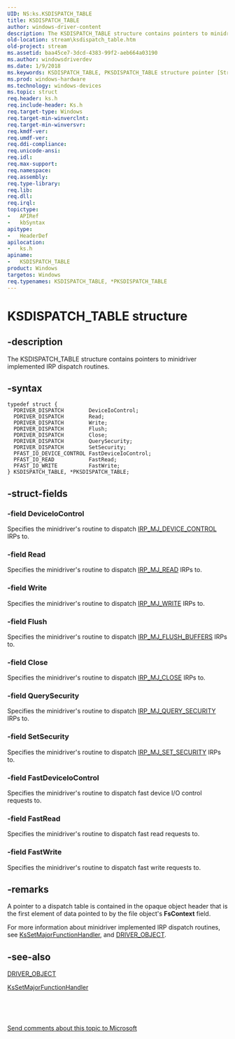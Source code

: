 ```yaml
---
UID: NS:ks.KSDISPATCH_TABLE
title: KSDISPATCH_TABLE
author: windows-driver-content
description: The KSDISPATCH_TABLE structure contains pointers to minidriver implemented IRP dispatch routines.
old-location: stream\ksdispatch_table.htm
old-project: stream
ms.assetid: baa45ce7-3dcd-4383-99f2-aeb664a03190
ms.author: windowsdriverdev
ms.date: 1/9/2018
ms.keywords: KSDISPATCH_TABLE, PKSDISPATCH_TABLE structure pointer [Streaming Media Devices], ks-struct_c1daf962-90e2-495e-9531-c23716ee9d68.xml, stream.ksdispatch_table, *PKSDISPATCH_TABLE, KSDISPATCH_TABLE structure [Streaming Media Devices], PKSDISPATCH_TABLE, ks/KSDISPATCH_TABLE, ks/PKSDISPATCH_TABLE
ms.prod: windows-hardware
ms.technology: windows-devices
ms.topic: struct
req.header: ks.h
req.include-header: Ks.h
req.target-type: Windows
req.target-min-winverclnt: 
req.target-min-winversvr: 
req.kmdf-ver: 
req.umdf-ver: 
req.ddi-compliance: 
req.unicode-ansi: 
req.idl: 
req.max-support: 
req.namespace: 
req.assembly: 
req.type-library: 
req.lib: 
req.dll: 
req.irql: 
topictype: 
-	APIRef
-	kbSyntax
apitype: 
-	HeaderDef
apilocation: 
-	ks.h
apiname: 
-	KSDISPATCH_TABLE
product: Windows
targetos: Windows
req.typenames: KSDISPATCH_TABLE, *PKSDISPATCH_TABLE
---
```


# KSDISPATCH_TABLE structure


## -description


The KSDISPATCH_TABLE structure contains pointers to minidriver implemented IRP dispatch routines.


## -syntax


````
typedef struct {
  PDRIVER_DISPATCH        DeviceIoControl;
  PDRIVER_DISPATCH        Read;
  PDRIVER_DISPATCH        Write;
  PDRIVER_DISPATCH        Flush;
  PDRIVER_DISPATCH        Close;
  PDRIVER_DISPATCH        QuerySecurity;
  PDRIVER_DISPATCH        SetSecurity;
  PFAST_IO_DEVICE_CONTROL FastDeviceIoControl;
  PFAST_IO_READ           FastRead;
  PFAST_IO_WRITE          FastWrite;
} KSDISPATCH_TABLE, *PKSDISPATCH_TABLE;
````


## -struct-fields




### -field DeviceIoControl

Specifies the minidriver's routine to dispatch <a href="https://msdn.microsoft.com/library/windows/hardware/ff548649">IRP_MJ_DEVICE_CONTROL</a> IRPs to.


### -field Read

Specifies the minidriver's routine to dispatch <a href="https://msdn.microsoft.com/library/windows/hardware/ff549327">IRP_MJ_READ</a> IRPs to.


### -field Write

Specifies the minidriver's routine to dispatch <a href="https://msdn.microsoft.com/library/windows/hardware/ff550819">IRP_MJ_WRITE</a> IRPs to.


### -field Flush

Specifies the minidriver's routine to dispatch <a href="https://msdn.microsoft.com/library/windows/hardware/ff549235">IRP_MJ_FLUSH_BUFFERS</a> IRPs to.


### -field Close

Specifies the minidriver's routine to dispatch <a href="https://msdn.microsoft.com/library/windows/hardware/ff550720">IRP_MJ_CLOSE</a> IRPs to.


### -field QuerySecurity

Specifies the minidriver's routine to dispatch <a href="https://msdn.microsoft.com/library/windows/hardware/ff549298">IRP_MJ_QUERY_SECURITY</a> IRPs to.


### -field SetSecurity

Specifies the minidriver's routine to dispatch <a href="https://msdn.microsoft.com/library/windows/hardware/ff549407">IRP_MJ_SET_SECURITY</a> IRPs to.


### -field FastDeviceIoControl

Specifies the minidriver's routine to dispatch fast device I/O control requests to.


### -field FastRead

Specifies the minidriver's routine to dispatch fast read requests to.


### -field FastWrite

Specifies the minidriver's routine to dispatch fast write requests to.


## -remarks


A pointer to a dispatch table is contained in the opaque object header that is the first element of data pointed to by the file object's <b>FsContext</b> field.

For more information about minidriver implemented IRP dispatch routines, see <a href="..\ks\nf-ks-kssetmajorfunctionhandler.md">KsSetMajorFunctionHandler</a>, and <a href="..\wdm\ns-wdm-_driver_object.md">DRIVER_OBJECT</a>.



## -see-also

<a href="..\wdm\ns-wdm-_driver_object.md">DRIVER_OBJECT</a>

<a href="..\ks\nf-ks-kssetmajorfunctionhandler.md">KsSetMajorFunctionHandler</a>

 

 

<a href="mailto:wsddocfb@microsoft.com?subject=Documentation%20feedback [stream\stream]:%20KSDISPATCH_TABLE structure%20 RELEASE:%20(1/9/2018)&amp;body=%0A%0APRIVACY STATEMENT%0A%0AWe use your feedback to improve the documentation. We don't use your email address for any other purpose, and we'll remove your email address from our system after the issue that you're reporting is fixed. While we're working to fix this issue, we might send you an email message to ask for more info. Later, we might also send you an email message to let you know that we've addressed your feedback.%0A%0AFor more info about Microsoft's privacy policy, see http://privacy.microsoft.com/en-us/default.aspx." title="Send comments about this topic to Microsoft">Send comments about this topic to Microsoft</a>

